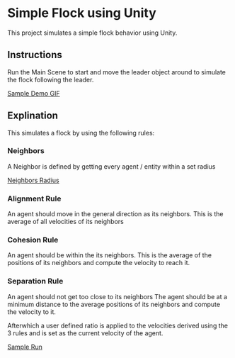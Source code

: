 # Simple Flock using Unity

This project simulates a simple flock behavior using Unity.

## Instructions

Run the Main Scene to start and move the leader object around to simulate the flock following the leader.

[Sample Demo GIF](Imgs/SampleFollow.gif)

## Explination

This simulates a flock by using the following rules:

### Neighbors

A Neighbor is defined by getting every agent / entity within a set radius

[Neighbors Radius](Imgs/NeighborRadius.png)

### Alignment Rule

An agent should move in the general direction as its neighbors.
This is the average of all velocities of its neighbors

### Cohesion Rule

An agent should be within the its neighbors.
This is the average of the positions of its neighbors and compute the velocity to reach it.

### Separation Rule

An agent should not get too close to its neighbors
The agent should be at a minimum distance to the average positions of its neighbors and compute the velocity to it.

Afterwhich a user defined ratio is applied to the velocities derived using the 3 rules and is set as the current velocity of the agent.

[Sample Run](Imgs/SampleStart.gif)